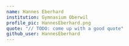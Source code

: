 ```yaml
---
name: Hannes Eberhard
institution: Gymnasium Oberwil
profile_pic: HannesEberhard.png
quote: "// TODO: come up with a good quote"
github_user: HannesEberhard
---
```

